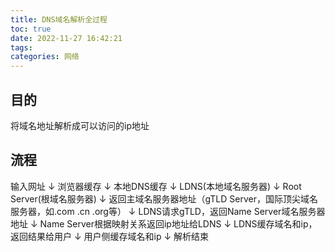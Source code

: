 ```yaml
---
title: DNS域名解析全过程
toc: true
date: 2022-11-27 16:42:21
tags:
categories: 网络
---
```


## 目的
将域名地址解析成可以访问的ip地址

<!-- more -->

## 流程
输入网址
  ↓
浏览器缓存
  ↓
本地DNS缓存
  ↓
LDNS(本地域名服务器)
  ↓
Root Server(根域名服务器)
  ↓
返回主域名服务器地址（gTLD Server，国际顶尖域名服务器，如.com .cn .org等）
  ↓
LDNS请求gTLD，返回Name Server域名服务器地址
  ↓
Name Server根据映射关系返回ip地址给LDNS
  ↓
LDNS缓存域名和ip，返回结果给用户
  ↓
用户侧缓存域名和ip
  ↓
解析结束
